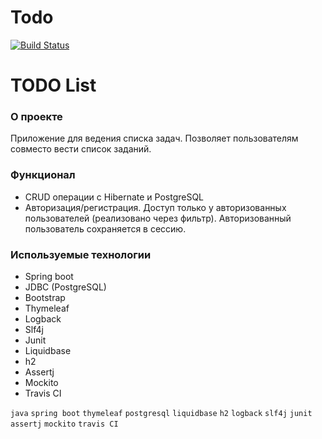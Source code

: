 # Todo

[![Build Status](https://app.travis-ci.com/mikhail43435/job4j_todo.svg?branch=master)](https://app.travis-ci.com/github/mikhail43435/job4j_todo)

# TODO List

### О проекте
Приложение для ведения списка задач. Позволяет пользователям совместо вести список заданий.

### Функционал
* CRUD операции с Hibernate и PostgreSQL
* Авторизация/регистрация. Доступ только у авторизованных пользователей (реализовано через фильтр).
  Авторизованный пользователь сохраняется в сессию.

### Используемые технологии

- Spring boot
- JDBC (PostgreSQL)
- Bootstrap
- Thymeleaf
- Logback
- Slf4j
- Junit
- Liquidbase
- h2
- Assertj
- Mockito
- Travis CI

`java` `spring boot` `thymeleaf` `postgresql` `liquidbase` `h2` `logback` `slf4j` `junit` `assertj` `mockito` `travis CI`